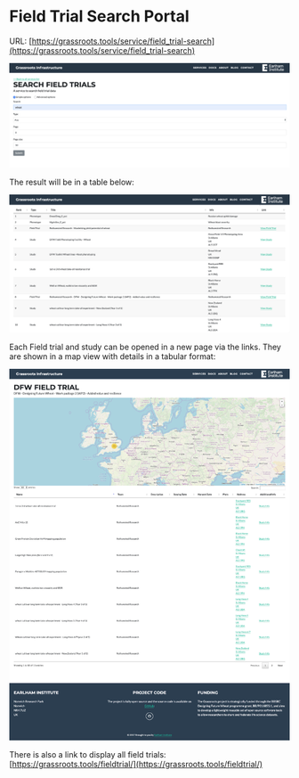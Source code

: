 # Field Trial Search Portal

URL: [https://grassroots.tools/service/field_trial-search](https://grassroots.tools/service/field_trial-search)

![The form for searching Field Trials](images/Image_6.png)

The result will be in a table below:

![Result table](images/Image_7.png)

Each Field trial and study can be opened in a new page via the links. They are shown in a map view with details in a tabular format:

![Map view with table below](images/Image_8.png)

There is also a link to display all field trials:
[https://grassroots.tools/fieldtrial/](https://grassroots.tools/fieldtrial/)

<!--## Field Trial Plots View-->

<!--From the Study page, it is possible to view the plots:-->

<!--[Plot view](images/Image_9.png)-->

<!--Click on each of the plot to view detailed information:-->

<!--[Plot details](images/Image_10.png)-->

<!--Plots can be searched by their content from the search section on the right. --Currently it is possible to search the crop accessions within the plot. More search --functionalities are being added, *e.g.* phenotype search. -->

<!--[Search plots](images/Image_11.png)-->
